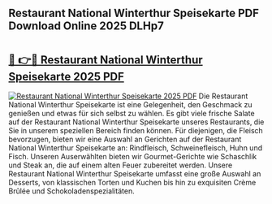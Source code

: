 ## Restaurant National Winterthur Speisekarte PDF Download Online 2025 DLHp7

# <h2><a href="http://gc66a8e.nevu.top/?p=Restaurant+National+Winterthur+Speisekarte">🔗 👉🔴 Restaurant National Winterthur Speisekarte 2025 PDF</a></h2>

[![Restaurant National Winterthur Speisekarte 2025 PDF](https://i.imgur.com/dBaPXMq.png)](http://gc66a8e.nevu.top/?p=Restaurant+National+Winterthur+Speisekarte)
Die Restaurant National Winterthur Speisekarte ist eine Gelegenheit, den Geschmack zu genießen und etwas für sich selbst zu wählen. Es gibt viele frische Salate auf der Restaurant National Winterthur Speisekarte unseres Restaurants, die Sie in unserem speziellen Bereich finden können. Für diejenigen, die Fleisch bevorzugen, bieten wir eine Auswahl an Gerichten auf der Restaurant National Winterthur Speisekarte an: Rindfleisch, Schweinefleisch, Huhn und Fisch. Unseren Auserwählten bieten wir Gourmet-Gerichte wie Schaschlik und Steak an, die auf einem alten Feuer zubereitet werden. Unsere Restaurant National Winterthur Speisekarte umfasst eine große Auswahl an Desserts, von klassischen Torten und Kuchen bis hin zu exquisiten Crème Brûlée und Schokoladenspezialitäten.
